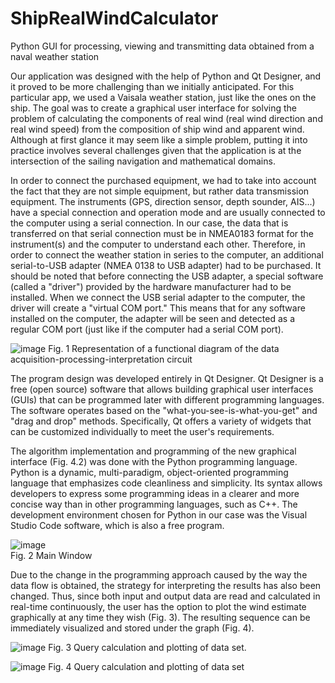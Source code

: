 # ShipRealWindCalculator
Python GUI for processing, viewing and transmitting data obtained from a naval weather station 

Our application was designed with the help of Python and Qt Designer, and it proved to be more challenging than we initially anticipated. For this particular app, we used a Vaisala weather station, just like the ones on the ship. The goal was to create a graphical user interface for solving the problem of calculating the components of real wind (real wind direction and real wind speed) from the composition of ship wind and apparent wind. Although at first glance it may seem like a simple problem, putting it into practice involves several challenges given that the application is at the intersection of the sailing navigation and mathematical domains. 

In order to connect the purchased equipment, we had to take into account the fact that they are not simple equipment, but rather data transmission equipment. The instruments (GPS, direction sensor, depth sounder, AIS...) have a special connection and operation mode and are usually connected to the computer using a serial connection. In our case, the data that is transferred on that serial connection must be in NMEA0183 format for the instrument(s) and the computer to understand each other. Therefore, in order to connect the weather station in series to the computer, an additional serial-to-USB adapter (NMEA 0138 to USB adapter) had to be purchased. It should be noted that before connecting the USB adapter, a special software (called a "driver") provided by the hardware manufacturer had to be installed. When we connect the USB serial adapter to the computer, the driver will create a "virtual COM port." This means that for any software installed on the computer, the adapter will be seen and detected as a regular COM port (just like if the computer had a serial COM port).

![image](https://github.com/elenarobe/ShipRealWindCalculator/assets/121317737/c1809532-155b-43f2-b8f0-ceab80d4a69e)
Fig. 1 Representation of a functional diagram of the data acquisition-processing-interpretation circuit

The program design was developed entirely in Qt Designer. Qt Designer is a free (open source) software that allows building graphical user interfaces (GUIs) that can be programmed later with different programming languages. The software operates based on the "what-you-see-is-what-you-get" and "drag and drop" methods. Specifically, Qt offers a variety of widgets that can be customized individually to meet the user's requirements.

The algorithm implementation and programming of the new graphical interface (Fig. 4.2) was done with the Python programming language. Python is a dynamic, multi-paradigm, object-oriented programming language that emphasizes code cleanliness and simplicity. Its syntax allows developers to express some programming ideas in a clearer and more concise way than in other programming languages, such as C++. The development environment chosen for Python in our case was the Visual Studio Code software, which is also a free program.

![image](https://github.com/elenarobe/ShipRealWindCalculator/assets/121317737/91e1ef4c-5d97-4ec1-b7fd-7e790d133134)<br/>
Fig. 2 Main Window

Due to the change in the programming approach caused by the way the data flow is obtained, the strategy for interpreting the results has also been changed. Thus, since both input and output data are read and calculated in real-time continuously, the user has the option to plot the wind estimate graphically at any time they wish (Fig. 3). The resulting sequence can be immediately visualized and stored under the graph (Fig. 4).

![image](https://github.com/elenarobe/ShipRealWindCalculator/assets/121317737/4976a1e3-83c7-4db1-b266-3898a8fb5d11)
Fig. 3 Query calculation and plotting of data set.

![image](https://github.com/elenarobe/ShipRealWindCalculator/assets/121317737/f29e4e2c-e189-47f6-9b74-d3b98a3b3eb9)
Fig. 4 Query calculation and plotting of data set

